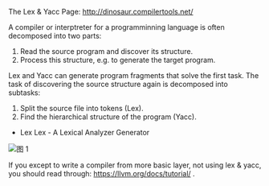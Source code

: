 
The Lex & Yacc Page: http://dinosaur.compilertools.net/

A compiler or interptreter for a programminning language is often decomposed into two parts:
1. Read the source program and discover its structure.
2. Process this structure, e.g. to generate the target program.

Lex and Yacc can generate program fragments that solve the first task.
The task of discovering the source structure again is decomposed into subtasks:

1. Split the source file into tokens (Lex).
2. Find the hierarchical structure of the program (Yacc).

- Lex
    Lex - A Lexical Analyzer Generator

![图 1](https://s2.loli.net/2022/04/18/DV4SjfXYmowIxF2.png)  


If you except to write a compiler from more basic layer, not using lex & yacc, you should read through: https://llvm.org/docs/tutorial/ .
